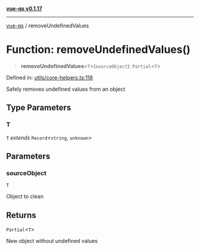 [**vue-qs v0.1.17**](../README.md)

---

[vue-qs](../README.md) / removeUndefinedValues

# Function: removeUndefinedValues()

> **removeUndefinedValues**\<`T`\>(`sourceObject`): `Partial`\<`T`\>

Defined in: [utils/core-helpers.ts:118](https://github.com/iamsomraj/vue-qs/blob/b89690c4cfcb78328e659968e3c7235730988be4/src/utils/core-helpers.ts#L118)

Safely removes undefined values from an object

## Type Parameters

### T

`T` _extends_ `Record`\<`string`, `unknown`\>

## Parameters

### sourceObject

`T`

Object to clean

## Returns

`Partial`\<`T`\>

New object without undefined values
